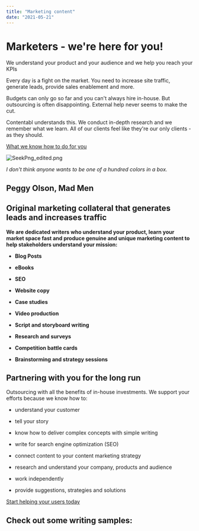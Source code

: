 ```yaml
---
title: "Marketing content"
date: "2021-05-21"
---
```


# Marketers - we're here for you!

We understand your product and your audience and we help you reach your KPIs

Every day is a fight on the market. You need to increase site traffic, generate leads, provide sales enablement and more.

  

Budgets can only go so far and you can't always hire in-house. But outsourcing is often disappointing. External help never seems to make the cut.

Contentabl understands this. We conduct in-depth research and we remember what we learn. All of our clients feel like they're our only clients - as they should.

[What we know how to do for you](?p=898 "Welcome")

![SeekPng_edited.png](images/64e40-dd3d09_61d2c92073804bf99e4001f984c82e1amv2.png)

_I don't think anyone wants to be one of a hundred colors in a box._

## Peggy Olson, Mad Men

## Original marketing collateral that generates leads and increases traffic

**We are dedicated writers who understand your product, learn your market space fast and produce genuine and unique marketing content to help stakeholders understand your mission:**

- **Blog Posts**
    
- **eBooks**
    
- **SEO**
    
- **Website copy**
    
- **Case studies**
    
- **Video production**
    
- **Script and storyboard writing**
    
- **Research and surveys**
    
- **Competition battle cards**
    
- **Brainstorming and strategy sessions**
    

## Partnering with you for the long run

Outsourcing with all the benefits of in-house investments. We support your efforts because we know how to:

- understand your customer
    
- tell your story
    
- know how to deliver complex concepts with simple writing
    
- write for search engine optimization (SEO)
    
- connect content to your content marketing strategy
    
- research and understand your company, products and audience
    
- work independently
    
- provide suggestions, strategies and solutions
    

[Start helping your users today](?p=978 "Contact")

## Check out some writing samples:
